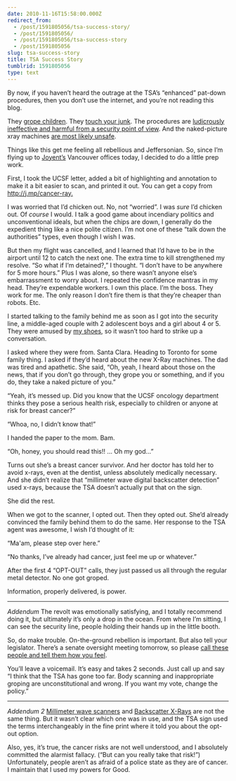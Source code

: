 ```yaml
---
date: 2010-11-16T15:58:00.000Z
redirect_from:
  - /post/1591805056/tsa-success-story/
  - /post/1591805056/
  - /post/1591805056/tsa-success-story
  - /post/1591805056
slug: tsa-success-story
title: TSA Success Story
tumblrid: 1591805056
type: text
---
```

<p>By now, if you haven&rsquo;t heard the outrage at the TSA&rsquo;s &ldquo;enhanced&rdquo; pat-down procedures, then you don&rsquo;t use the internet, and you&rsquo;re not reading this blog.</p>

<p>They <a href="http://www.google.com/search?q=tsa+groping+children">grope children</a>.  They <a href="http://johnnyedge.blogspot.com/2010/11/these-events-took-place-roughly-between.html">touch your junk</a>.  The procedures are <a href="http://www.thestar.com/iphone/news/world/article/744199---israelification-high-security-little-bother">ludicrously ineffective and harmful from a security point of view</a>.  And the naked-picture xray machines <a href="http://www.scribd.com/doc/35498347/UCSF-letter-to-Holdren-concerning-health-risks-of-full-body-scanner-TSA-screenings-4-6-2010">are most likely unsafe</a>.</p>

<p>Things like this get me feeling all rebellious and Jeffersonian.  So, since I&rsquo;m flying up to <a href="http://joyent.com">Joyent&rsquo;s</a> Vancouver offices today, I decided to do a little prep work.</p>

<p>First, I took the UCSF letter, added a bit of highlighting and annotation to make it a bit easier to scan, and printed it out.  You can get a copy from <a href="http://j.mp/cancer-ray.">http://j.mp/cancer-ray.</a></p>

<p>I was worried that I&rsquo;d chicken out.  No, not &ldquo;worried&rdquo;.  I was <em>sure</em> I&rsquo;d chicken out. Of <em>course</em> I would.  I talk a good game about incendiary politics and unconventional ideals, but when the chips are down, I generally do the expedient thing like a nice polite citizen.  I&rsquo;m not one of these &ldquo;talk down the authorities&rdquo; types, even though I wish I was.</p>

<p>But then my flight was cancelled, and I learned that I&rsquo;d have to be in the airport until 12 to catch the next one.  The extra time to kill strengthened my resolve.  &ldquo;So what if I&rsquo;m detained?,&rdquo; I thought. &ldquo;I don&rsquo;t have to be anywhere for 5 more hours.&rdquo;  Plus I was alone, so there wasn&rsquo;t anyone else&rsquo;s embarrassment to worry about.  I repeated the confidence mantras in my head.  They&rsquo;re expendable workers.  I own this place.  I&rsquo;m the boss.  They work for me.  The only reason I don&rsquo;t fire them is that they&rsquo;re cheaper than robots.  Etc.</p>

<p>I started talking to the family behind me as soon as I got into the security line, a middle-aged couple with 2 adolescent boys and a girl about 4 or 5.  They were amused by <a href="http://www.vibrams.co.uk/">my shoes</a>, so it wasn&rsquo;t too hard to strike up a conversation.</p>

<p>I asked where they were from.  Santa Clara.  Heading to Toronto for some family thing.  I asked if they&rsquo;d heard about the new X-Ray machines.  The dad was tired and apathetic. She said, &ldquo;Oh, yeah, I heard about those on the news, that if you don&rsquo;t go through, they grope you or something, and if you do, they take a naked picture of you.&rdquo;</p>

<p>&ldquo;Yeah, it&rsquo;s messed up.  Did you know that the UCSF oncology department thinks they pose a serious health risk, especially to children or anyone at risk for breast cancer?&rdquo;</p>

<p>&ldquo;Whoa, no, I didn&rsquo;t know that!&rdquo;</p>

<p>I handed the paper to the mom.  Bam.</p>

<p>&ldquo;Oh, honey, you should read this!! &hellip; Oh my god&hellip;&rdquo;</p>

<p>Turns out she&rsquo;s a breast cancer survivor.  And her doctor has told her to avoid x-rays, even at the dentist, unless absolutely medically necessary.  And she didn&rsquo;t realize that &ldquo;millimeter wave digital backscatter detection&rdquo; used x-rays, because the TSA doesn&rsquo;t actually put that on the sign.</p>

<p>She did the rest.</p>

<p>When we got to the scanner, I opted out.  Then they opted out.  She&rsquo;d already convinced the family behind them to do the same.  Her response to the TSA agent was awesome, I wish I&rsquo;d thought of it:</p>

<p>&ldquo;Ma'am, please step over here.&rdquo;</p>

<p>&ldquo;No thanks, I&rsquo;ve already had cancer, just feel me up or whatever.&rdquo;</p>

<p>After the first 4 &ldquo;OPT-OUT&rdquo; calls, they just passed us all through the regular metal detector.  No one got groped.</p>

<p>Information, properly delivered, is power.</p>

<hr><p><em>Addendum</em> The revolt was emotionally satisfying, and I totally recommend doing it, but ultimately it&rsquo;s only a drop in the ocean.  From where I&rsquo;m sitting, I can see the security line, people holding their hands up in the little booth.</p>

<p>So, do make trouble.  On-the-ground rebellion is important.  But also tell your legislator. There&rsquo;s a senate oversight meeting tomorrow, so please <a href="http://hillwho.com/index.php?option=com_sobi2&amp;sobi2Task=sobi2Details&amp;catid=10&amp;sobi2Id=5651">call these people and tell them how you feel</a>.</p>

<p>You&rsquo;ll leave a voicemail.  It&rsquo;s easy and takes 2 seconds.  Just call up and say &ldquo;I think that the TSA has gone too far. Body scanning and inappropriate groping are unconstitutional and wrong. If you want my vote, change the policy.&rdquo;</p>

<hr><p><em>Addendum 2</em> <a href="http://en.wikipedia.org/wiki/Millimeter_wave_scanner">Millimeter wave scanners</a> and <a href="http://en.wikipedia.org/wiki/Backscatter_X-ray">Backscatter X-Rays</a> are not the same thing.  But it wasn&rsquo;t clear which one was in use, and the TSA sign used the terms interchangeably in the fine print where it told you about the opt-out option.</p>

<p>Also, yes, it&rsquo;s true, the cancer risks are not well understood, and I absolutely committed the alarmist fallacy.  (&ldquo;But can you really take that risk!&rdquo;)  Unfortunately, people aren&rsquo;t as afraid of a police state as they are of cancer.  I maintain that I used my powers for Good.</p>

